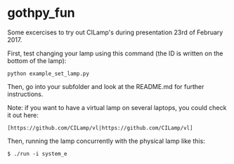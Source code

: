 # gothpy_fun

Some excercises to try out CILamp's during presentation 23rd of February 2017.

First, test changing your lamp using this command (the ID is written on the bottom of the lamp):

	python example_set_lamp.py

Then, go into your subfolder and look at the README.md for further instructions.

Note: if you want to have a virtual lamp on several laptops, you could check it out here:

	[https://github.com/CILamp/vl|https://github.com/CILamp/vl]

Then, running the lamp concurrently with the physical lamp like this:

	$ ./run -i system_e

